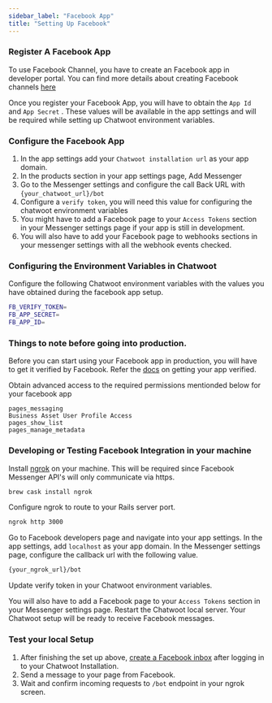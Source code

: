 ```yaml
---
sidebar_label: "Facebook App"
title: "Setting Up Facebook"
---
```


### Register A Facebook App

To use Facebook Channel, you have to create an Facebook app in developer portal. You can find more details about creating Facebook channels [here](https://developers.facebook.com/docs/apps/#register)

Once you register your Facebook App, you will have to obtain the `App Id` and `App Secret` . These values will be available in the app settings and will be required while setting up Chatwoot environment variables.

### Configure the Facebook App

1. In the app settings add your `Chatwoot installation url` as your app domain.
2. In the products section in your app settings page, Add Messenger
3. Go to the Messenger settings and configure the call Back URL with `{your_chatwoot_url}/bot`
4. Configure a `verify token`, you will need this value for configuring the chatwoot environment variables
5. You might have to add a Facebook page to your `Access Tokens` section in your Messenger settings page if your app is still in development.
6. You will also have to add your Facebook page to webhooks sections in your messenger settings with all the webhook events checked.

### Configuring the Environment Variables in Chatwoot

Configure the following Chatwoot environment variables with the values you have obtained during the facebook app setup.

```bash
FB_VERIFY_TOKEN=
FB_APP_SECRET=
FB_APP_ID=
```

### Things to note before going into production.

Before you can start using your Facebook app in production, you will have to get it verified by Facebook. Refer the [docs](https://developers.facebook.com/docs/apps/review/) on getting your app verified.

Obtain advanced access to the required permissions mentionded below for your facebook app
```
pages_messaging
Business Asset User Profile Access
pages_show_list
pages_manage_metadata
```


### Developing or Testing Facebook Integration in your machine

Install [ngrok](https://ngrok.com/docs) on your machine. This will be required since Facebook Messenger API's will only communicate via https.

```bash
brew cask install ngrok
```

Configure ngrok to route to your Rails server port.

```bash
ngrok http 3000
```

Go to Facebook developers page and navigate into your app settings. In the app settings, add `localhost` as your app domain.
In the Messenger settings page, configure the callback url with the following value.

```bash
{your_ngrok_url}/bot
```

Update verify token in your Chatwoot environment variables.

You will also have to add a Facebook page to your `Access Tokens` section in your Messenger settings page.
Restart the Chatwoot local server. Your Chatwoot setup will be ready to receive Facebook messages.

### Test your local Setup

1. After finishing the set up above, [create a Facebook inbox](/docs/product/channels/facebook) after logging in to your Chatwoot Installation.
2. Send a message to your page from Facebook.
3. Wait and confirm incoming requests to `/bot` endpoint in your ngrok screen.
